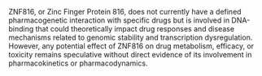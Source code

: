ZNF816, or Zinc Finger Protein 816, does not currently have a defined pharmacogenetic interaction with specific drugs but is involved in DNA-binding that could theoretically impact drug responses and disease mechanisms related to genomic stability and transcription dysregulation. However, any potential effect of ZNF816 on drug metabolism, efficacy, or toxicity remains speculative without direct evidence of its involvement in pharmacokinetics or pharmacodynamics.